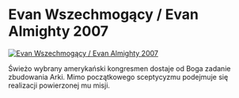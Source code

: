 Evan Wszechmogący / Evan Almighty 2007 
=============
[![Evan Wszechmogący / Evan Almighty 2007 ](http://vidos.pl/images/player.gif)](http://vidos.pl/evan-wszechmogacy-evan-almighty-2007)

 Świeżo wybrany amerykański kongresmen dostaje od Boga zadanie zbudowania Arki. Mimo początkowego sceptycyzmu podejmuje się realizacji powierzonej mu misji.
